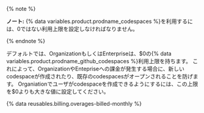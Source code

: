 {% note %}

**ノート:** {% data variables.product.prodname_codespaces %}を利用するには、0ではない利用上限を設定しなければなりません。

{% endnote %}

デフォルトでは、OrganizationもしくはEnterpriseは、$0の{% data variables.product.prodname_github_codespaces %}利用上限を持ちます。 これによって、OrganizationやEntepriseへの課金が発生する場合に、新しいcodespaceが作成されたり、既存のcodespacesがオープンされることを防げます。 Organiationでユーザがcodespaceを作成できるようにするには、この上限を$0よりも大きな値に設定してください。

{% data reusables.billing.overages-billed-monthly %}
